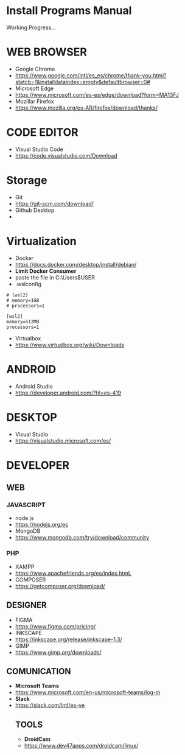 # Install Programs Manual

Working Progress...

# WEB BROWSER
- Google Chrome
- https://www.google.com/intl/es_es/chrome/thank-you.html?statcb=1&installdataindex=empty&defaultbrowser=0#
- Microsoft Edge
- https://www.microsoft.com/es-es/edge/download?form=MA13FJ
- Mozillar Firefox
- https://www.mozilla.org/es-AR/firefox/download/thanks/

# CODE EDITOR
- Visual Studio Code
- https://code.visualstudio.com/Download

# Storage
- Git
- https://git-scm.com/download/
- Github Desktop
- 

  # Virtualization
- Docker
- https://docs.docker.com/desktop/install/debian/
- **Limit Docker Consumer**
- paste the file in C:\Users\$USER
- .wslconfig
```
# [wsl2]
# memory=1GB
# processors=1

[wsl2]
memory=512MB
processors=1
```
- Virtualbox
- https://www.virtualbox.org/wiki/Downloads

# ANDROID
- Android Studio
- https://developer.android.com/?hl=es-419

# DESKTOP
- Visual Studio
- https://visualstudio.microsoft.com/es/

# DEVELOPER
## WEB

### JAVASCRIPT
- node.js
- https://nodejs.org/es
- MongoDB
- https://www.mongodb.com/try/download/community
### PHP
- XAMPP
- https://www.apachefriends.org/es/index.htmL
- COMPOSER
- https://getcomposer.org/download/

## DESIGNER
- FIGMA
- https://www.figma.com/pricing/
- INKSCAPE
- https://inkscape.org/release/inkscape-1.3/
- GIMP
- https://www.gimp.org/downloads/

## COMUNICATION
- **Microsoft Teams**
- https://www.microsoft.com/en-us/microsoft-teams/log-in
- **Slack**
- https://slack.com/intl/es-ve
  ## TOOLS
  - **DroidCam**
  - https://www.dev47apps.com/droidcam/linux/
